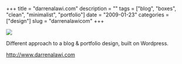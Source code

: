+++
title = "darrenalawi.com"
description = ""
tags = ["blog", "boxes", "clean", "minimalist", "portfolio"]
date = "2009-01-23"
categories = ["design"]
slug = "darrenalawicom"
+++


 

  <div id="screens-thumbs" class="clearfix">
    <div class="txt-center" id="design-submission"><a href="http://www.darrenalawi.com/"><img id='bluga-thumbnail-1465' class='bluga-thumbnail large' src='//media.konigi.com/bluga/
wt4979f79ae1da3_0.jpg'/></a></div>  
  </div>   
<p>Different approach to a blog &amp; portfolio design, built on Wordpress.</p>
<p><a href="http://www.darrenalawi.com/">http://www.darrenalawi.com</a></p>




